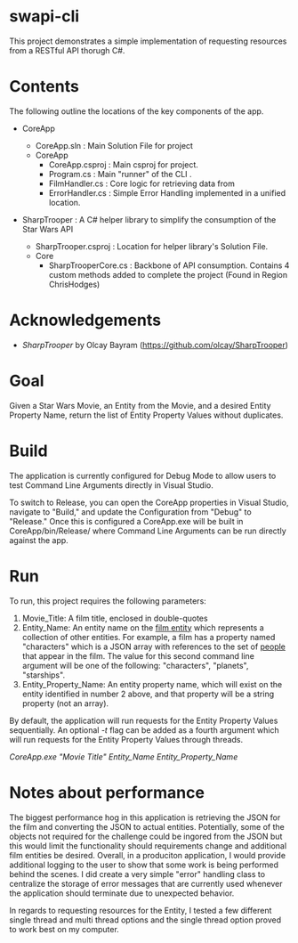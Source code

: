 # swapi-cli
This project demonstrates a simple implementation of requesting resources from a RESTful API thorugh C#.


# Contents 
The following outline the locations of the key components of the app.

* CoreApp
  * CoreApp.sln : Main Solution File for project
  * CoreApp
    * CoreApp.csproj : Main csproj for project.
    * Program.cs : Main "runner" of the CLI .
    * FilmHandler.cs : Core logic for retrieving data from 
    * ErrorHandler.cs : Simple Error Handling implemented in a unified location.
  
* SharpTrooper : A C# helper library to simplify the consumption of the Star Wars API
   * SharpTrooper.csproj : Location for helper library's Solution File.
   * Core
      * SharpTrooperCore.cs : Backbone of API consumption. Contains 4 custom methods added to complete the project (Found in Region ChrisHodges)

# Acknowledgements

* *SharpTrooper* by Olcay Bayram (https://github.com/olcay/SharpTrooper)

# Goal
Given a Star Wars Movie, an Entity from the Movie, and a desired Entity Property Name, return the list of Entity Property Values without duplicates.

# Build
The application is currently configured for Debug Mode to allow users to test Command Line Arguments directly in Visual Studio.

To switch to Release, you can open the CoreApp properties in Visual Studio, navigate to "Build," and update the Configuration from "Debug" to "Release." Once this is configured a CoreApp.exe will be built in CoreApp/bin/Release/ where Command Line Arguments can be run directly against the app.

# Run
To run, this project requires the following parameters:
  1. Movie_Title: A film title, enclosed in double-quotes
  2. Entity_Name: An entity name on the [film entity](http://swapi.co/documentation#films) which represents a collection of other entities. For example, a film has a property named "characters" which is a JSON array with references to the set of [people](http://swapi.co/documentation#people) that appear in the film. The value for this second command line argument will be one of the following: "characters", "planets", "starships".
  3. Entity_Property_Name: An entity property name, which will exist on the entity identified in number 2 above, and that property will be a string property (not an array).

By default, the application will run requests for the Entity Property Values sequentially.
An optional *-t* flag can be added as a fourth argument which will run requests for the Entity Property Values through threads.

*CoreApp.exe "Movie Title" Entity_Name Entity_Property_Name*

# Notes about performance

The biggest performance hog in this application is retrieving the JSON for the film and converting the JSON to actual entities. Potentially, some of the objects not required for the challenge could be ingored from the JSON but this would limit the functionality should requirements change and additional film entities be desired. Overall, in a produciton application, I would provide additional logging to the user to show that some work is being performed behind the scenes. I did create a very simple "error" handling class to centralize the storage of error messages that are currently used whenever the application should terminate due to unexpected behavior.

In regards to requesting resources for the Entity, I tested a few different single thread and multi thread options and the single thread option proved to work best on my computer. 
